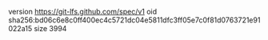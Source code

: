 version https://git-lfs.github.com/spec/v1
oid sha256:bd06c6e8c0ff400ec4c5721dc04e5811dfc3ff05e7c0f81d0763721e91022a15
size 3994
